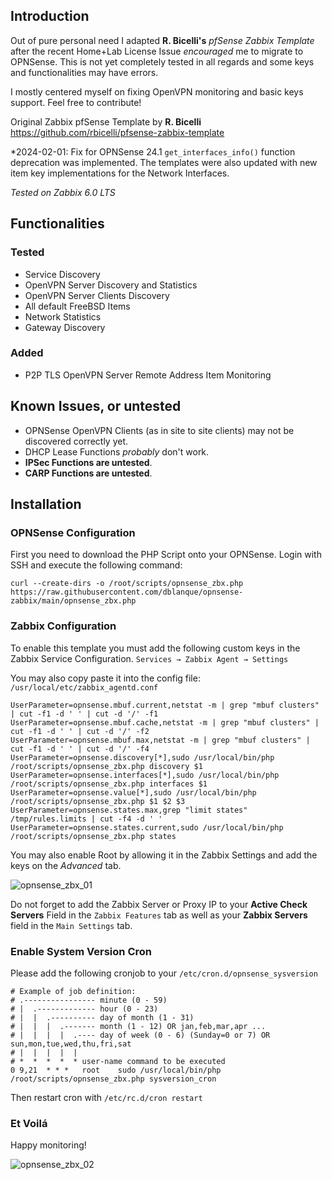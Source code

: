## Introduction
Out of pure personal need I adapted **R. Bicelli's** _pfSense Zabbix Template_ after the recent Home+Lab License Issue *encouraged* me to migrate to OPNSense.
This is not yet completely tested in all regards and some keys and functionalities may have errors.

I mostly centered myself on fixing OpenVPN monitoring and basic keys support. Feel free to contribute!

Original Zabbix pfSense Template by **R. Bicelli**
<https://github.com/rbicelli/pfsense-zabbix-template>

*2024-02-01: Fix for OPNSense 24.1 `get_interfaces_info()` function deprecation was implemented. The templates were also updated with new item key implementations for the Network Interfaces.

*Tested on Zabbix 6.0 LTS*

## Functionalities

### Tested
* Service Discovery
* OpenVPN Server Discovery and Statistics
* OpenVPN Server Clients Discovery
* All default FreeBSD Items
* Network Statistics
* Gateway Discovery

### Added
* P2P TLS OpenVPN Server Remote Address Item Monitoring

## Known Issues, or untested
* OPNSense OpenVPN Clients (as in site to site clients) may not be discovered correctly yet.
* DHCP Lease Functions *probably* don't work.
* **IPSec Functions are untested**.
* **CARP Functions are untested**.

## Installation

### OPNSense Configuration
First you need to download the PHP Script onto your OPNSense.
Login with SSH and execute the following command:

`curl --create-dirs -o /root/scripts/opnsense_zbx.php https://raw.githubusercontent.com/dblanque/opnsense-zabbix/main/opnsense_zbx.php`

### Zabbix Configuration

To enable this template you must add the following custom keys in the Zabbix Service Configuration.
`Services → Zabbix Agent → Settings`

You may also copy paste it into the config file:
`/usr/local/etc/zabbix_agentd.conf`

```
UserParameter=opnsense.mbuf.current,netstat -m | grep "mbuf clusters" | cut -f1 -d ' ' | cut -d '/' -f1
UserParameter=opnsense.mbuf.cache,netstat -m | grep "mbuf clusters" | cut -f1 -d ' ' | cut -d '/' -f2
UserParameter=opnsense.mbuf.max,netstat -m | grep "mbuf clusters" | cut -f1 -d ' ' | cut -d '/' -f4
UserParameter=opnsense.discovery[*],sudo /usr/local/bin/php /root/scripts/opnsense_zbx.php discovery $1
UserParameter=opnsense.interfaces[*],sudo /usr/local/bin/php /root/scripts/opnsense_zbx.php interfaces $1
UserParameter=opnsense.value[*],sudo /usr/local/bin/php /root/scripts/opnsense_zbx.php $1 $2 $3
UserParameter=opnsense.states.max,grep "limit states" /tmp/rules.limits | cut -f4 -d ' '
UserParameter=opnsense.states.current,sudo /usr/local/bin/php /root/scripts/opnsense_zbx.php states
```

You may also enable Root by allowing it in the Zabbix Settings and add the keys on the *Advanced* tab.

![opnsense_zbx_01](https://github.com/dblanque/opnsense-zabbix/assets/68660667/9fd17b20-3c7c-4a09-a816-9e422137d1c6)

Do not forget to add the Zabbix Server or Proxy IP to your **Active Check Servers** Field 
in the `Zabbix Features` tab as well as your **Zabbix Servers** field in the `Main Settings` tab.

### Enable System Version Cron

Please add the following cronjob to your `/etc/cron.d/opnsense_sysversion`

```
# Example of job definition:
# .---------------- minute (0 - 59)
# |  .------------- hour (0 - 23)
# |  |  .---------- day of month (1 - 31)
# |  |  |  .------- month (1 - 12) OR jan,feb,mar,apr ...
# |  |  |  |  .---- day of week (0 - 6) (Sunday=0 or 7) OR sun,mon,tue,wed,thu,fri,sat
# |  |  |  |  |
# *  *  *  *  * user-name command to be executed
0 9,21	* * *	root	sudo /usr/local/bin/php /root/scripts/opnsense_zbx.php sysversion_cron
```

Then restart cron with `/etc/rc.d/cron restart`

### Et Voilá

Happy monitoring!

![opnsense_zbx_02](https://github.com/dblanque/opnsense-zabbix/assets/68660667/d801d0b8-2b48-4b0e-b494-a6478123ce3e)
